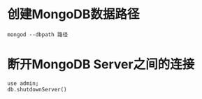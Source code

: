 # 创建MongoDB数据路径
```
mongod --dbpath 路径
```

# 断开MongoDB Server之间的连接
```
use admin;
db.shutdownServer()
```